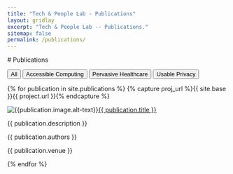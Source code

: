 ```yaml
---
title: "Tech & People Lab - Publications"
layout: gridlay
excerpt: "Tech & People Lab -- Publications."
sitemap: false
permalink: /publications/
---
```


<div class="container-fluid">
# Publications

<div class="filters">

<button type="button" class="btn btn-default filterPub" id="all">All</button>
<button type="button" class="btn btn-default filterPub" id="access">Accessible Computing</button>
<button type="button" class="btn btn-default filterPub" id="health">Pervasive Healthcare</button>
<button type="button" class="btn btn-default filterPub" id="usec">Usable Privacy</button>

</div>

<div class="publications">
{% for publication in site.publications %}
    {% capture proj_url %}{{ site.base }}{{ project.url }}{% endcapture %}

<div class="row {{ publication.area }}">

<div class="col-sm-3">
  <img src="{{ site.url }}{{ site.baseurl }}/images/publications/{{ publication.image.name }}" alt="{{publication.image.alt-text}}" class="img-responsive imgpub" style="float: left" />
</div>
<div class="col-sm-9">
  <p class="title"><a href="{{ publication.pdf }}">{{ publication.title }}</a></p>
  <p class="description">{{ publication.description }}</p>
  <p class="detail">{{ publication.authors }}</p>
  <p class="detail">{{ publication.venue }}</p>
 </div>

</div>

{% endfor %}
</div>

</div>


